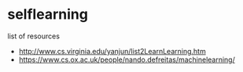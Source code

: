 # selflearning
list of resources 
* http://www.cs.virginia.edu/yanjun/list2LearnLearning.htm
* https://www.cs.ox.ac.uk/people/nando.defreitas/machinelearning/
